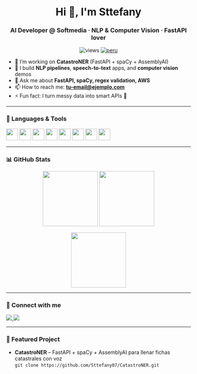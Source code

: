 <h1 align="center">Hi 👋, I'm Sttefany</h1>
<h3 align="center">AI Developer @ Softmedia · NLP & Computer Vision · FastAPI lover</h3>

<p align="center">
  <img src="https://komarev.com/ghpvc/?username=Sttefany07&label=Profile%20views&color=0e75b6&style=flat" alt="views" />
  <a href="https://github.com/ryo-ma/github-profile-trophy"><img src="https://img.shields.io/badge/Peru-%F0%9F%87%B5%F0%9F%87%AA-red" alt="peru" /></a>
</p>

- 🔭 I’m working on **CatastroNER** (FastAPI + spaCy + AssemblyAI)
- 🌱 I build **NLP pipelines**, **speech-to-text** apps, and **computer vision** demos
- 💬 Ask me about **FastAPI, spaCy, regex validation, AWS**
- 📫 How to reach me: **tu-email@ejemplo.com**
- ⚡ Fun fact: I turn messy data into smart APIs 🤖

---

### 🧰 Languages & Tools
<p>
  <img src="https://cdn.jsdelivr.net/gh/devicons/devicon/icons/python/python-original.svg" height="32"/>
  <img src="https://cdn.jsdelivr.net/gh/devicons/devicon/icons/fastapi/fastapi-original.svg" height="32"/>
  <img src="https://cdn.jsdelivr.net/gh/devicons/devicon/icons/pytorch/pytorch-original.svg" height="32"/>
  <img src="https://cdn.jsdelivr.net/gh/devicons/devicon/icons/docker/docker-original.svg" height="32"/>
  <img src="https://cdn.jsdelivr.net/gh/devicons/devicon/icons/linux/linux-original.svg" height="32"/>
  <img src="https://cdn.jsdelivr.net/gh/devicons/devicon/icons/postgresql/postgresql-original.svg" height="32"/>
  <img src="https://cdn.jsdelivr.net/gh/devicons/devicon/icons/git/git-original.svg" height="32"/>
  <img src="https://cdn.jsdelivr.net/gh/devicons/devicon/icons/github/github-original.svg" height="32"/>
</p>

---

### 📊 GitHub Stats
<p align="center">
  <img src="https://github-readme-stats.vercel.app/api?username=Sttefany07&show_icons=true&theme=tokyonight" height="150"/>
  <img src="https://github-readme-streak-stats.herokuapp.com/?user=Sttefany07&theme=tokyonight" height="150"/>
</p>

<p align="center">
  <img src="https://github-readme-stats.vercel.app/api/top-langs/?username=Sttefany07&layout=compact&theme=tokyonight" height="150"/>
</p>

---

### 🔗 Connect with me
<p>
  <a href="https://www.linkedin.com/in/tu-linkedin/">
    <img src="https://img.shields.io/badge/LinkedIn-0A66C2?logo=linkedin&logoColor=white" />
  </a>
  <a href="mailto:tu-email@ejemplo.com">
    <img src="https://img.shields.io/badge/Email-333?logo=gmail&logoColor=white" />
  </a>
</p>

---

### 🚀 Featured Project
- **CatastroNER** – FastAPI + spaCy + AssemblyAI para llenar fichas catastrales con voz  
  `git clone https://github.com/Sttefany07/CatastroNER.git`
